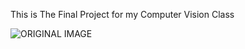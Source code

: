 This is The Final Project for my Computer Vision Class

![ORIGINAL IMAGE](https://github.com/user-attachments/assets/55c4d4bf-2dce-45de-9d03-23d2f4b5447e)
